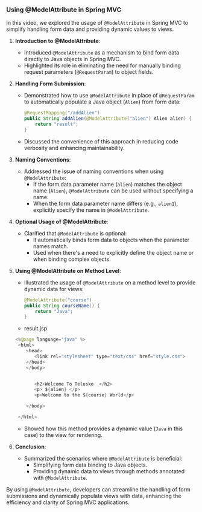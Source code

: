 ### Using @ModelAttribute in Spring MVC

In this video, we explored the usage of `@ModelAttribute` in Spring MVC to simplify handling form data and providing dynamic values to views.

1. **Introduction to @ModelAttribute**:

   - Introduced `@ModelAttribute` as a mechanism to bind form data directly to Java objects in Spring MVC.
   - Highlighted its role in eliminating the need for manually binding request parameters (`@RequestParam`) to object fields.

2. **Handling Form Submission**:

   - Demonstrated how to use `@ModelAttribute` in place of `@RequestParam` to automatically populate a Java object (`Alien`) from form data:
     ```java
     @RequestMapping("/addAlien")
     public String addAlien(@ModelAttribute("alien") Alien alien) {
         return "result";
     }
     ```
   - Discussed the convenience of this approach in reducing code verbosity and enhancing maintainability.

3. **Naming Conventions**:

   - Addressed the issue of naming conventions when using `@ModelAttribute`:
     - If the form data parameter name (`alien`) matches the object name (`Alien`), `@ModelAttribute` can be used without specifying a name.
     - When the form data parameter name differs (e.g., `alien1`), explicitly specify the name in `@ModelAttribute`.

4. **Optional Usage of @ModelAttribute**:

   - Clarified that `@ModelAttribute` is optional:
     - It automatically binds form data to objects when the parameter names match.
     - Used when there's a need to explicitly define the object name or when binding complex objects.

5. **Using @ModelAttribute on Method Level**:

   - Illustrated the usage of `@ModelAttribute` on a method level to provide dynamic data for views:

     ```java
     @ModelAttribute("course")
     public String courseName() {
         return "Java";
     }
     ```

   - result.jsp

   ```java
   <%@page language="java" %>
    <html>
       <head>
          <link rel="stylesheet" type="text/css" href="style.css">
       </head>
       </body>


          <h2>Welcome To Telusko  </h2>
          <p> ${alien} </p>
          <p>Welcome to the ${course} World</p>

       </body>

    </html>
   ```

   - Showed how this method provides a dynamic value (`Java` in this case) to the view for rendering.

6. **Conclusion**:
   - Summarized the scenarios where `@ModelAttribute` is beneficial:
     - Simplifying form data binding to Java objects.
     - Providing dynamic data to views through methods annotated with `@ModelAttribute`.

By using `@ModelAttribute`, developers can streamline the handling of form submissions and dynamically populate views with data, enhancing the efficiency and clarity of Spring MVC applications.
